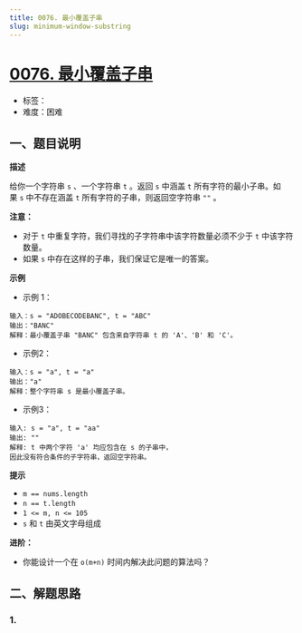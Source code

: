 ```yaml
---
title: 0076. 最小覆盖子串
slug: minimum-window-substring
---
```


# [0076. 最小覆盖子串](https://leetcode.cn/problems/minimum-window-substring/)

- 标签：
- 难度：困难

## 一、题目说明

**描述**

给你一个字符串 `s` 、一个字符串 `t` 。返回 `s` 中涵盖 `t` 所有字符的最小子串。如果 `s` 中不存在涵盖 `t` 所有字符的子串，则返回空字符串 `""` 。

**注意：**

- 对于 `t` 中重复字符，我们寻找的子字符串中该字符数量必须不少于 `t` 中该字符数量。
- 如果 `s` 中存在这样的子串，我们保证它是唯一的答案。

**示例**

* 示例 1：

```text
输入：s = "ADOBECODEBANC", t = "ABC"
输出："BANC"
解释：最小覆盖子串 "BANC" 包含来自字符串 t 的 'A'、'B' 和 'C'。
```

* 示例2：

```text
输入：s = "a", t = "a"
输出："a"
解释：整个字符串 s 是最小覆盖子串。
```

* 示例3：

```text
输入: s = "a", t = "aa"
输出: ""
解释: t 中两个字符 'a' 均应包含在 s 的子串中，
因此没有符合条件的子字符串，返回空字符串。
```

**提示**

* `m == nums.length`
* `n == t.length`
* `1 <= m, n <= 105`
* `s` 和 `t` 由英文字母组成

**进阶：**

- 你能设计一个在 `o(m+n)` 时间内解决此问题的算法吗？

## 二、解题思路

### 1.
